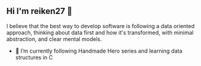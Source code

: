 ## Hi I'm reiken27 👋

I believe that the best way to develop software is following a data oriented approach, thinking about data first and how it's transformed, with minimal abstraction, and clear mental models.
- 🌱 I’m currently following Handmade Hero series and learning data structures in C
